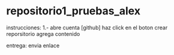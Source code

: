 # repositorio1_pruebas_alex
instrucciones:
1.- abre cuenta [github]
haz click en el boton crear reporsitorio
agrega contenido

entrega:
 envia enlace
